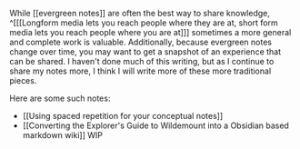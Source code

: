 While [[evergreen notes]] are often the best way to share knowledge,
^[[[Longform media lets you reach people where they are at, short form media lets you reach people where you are at]]]
sometimes a more general and complete work is valuable. Additionally, because evergreen notes change over time, you may want to get a snapshot of an experience that can be shared. I haven't done much of this writing, but as I continue to share my notes more, I think I will write more of these more traditional pieces. 

Here are some such notes:
- [[Using spaced repetition for your conceptual notes]]
- [[Converting the Explorer's Guide to Wildemount into a Obsidian based markdown wiki]] WIP
